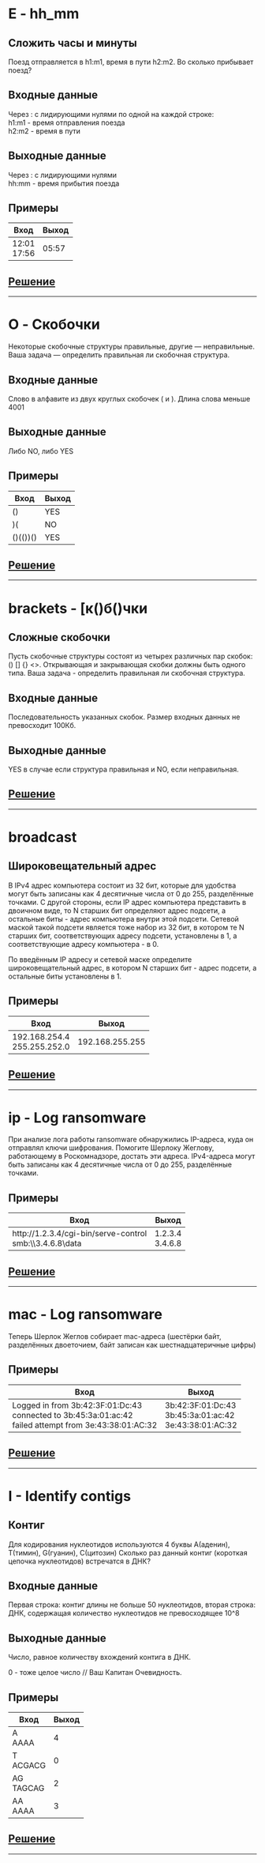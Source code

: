 # E - hh_mm

## Сложить часы и минуты
Поезд отправляется в h1:m1, время в пути h2:m2. Во сколько прибывает поезд?

## Входные данные
Через : с лидирующими нулями по одной на каждой строке:<br>
h1:m1 - время отправления поезда<br>
h2:m2 - время в пути

## Выходные данные
Через : с лидирующими нулями<br>
hh:mm - время прибытия поезда

## Примеры
Вход | Выход
--- | ---
12:01<br>17:56 | 05:57

## [Решение](E.java)

---

# O - Скобочки

Некоторые скобочные структуры правильные, другие — неправильные. Ваша задача — определить правильная ли скобочная структура.

## Входные данные
Слово в алфавите из двух круглых скобочек ( и ). Длина слова меньше 4001

## Выходные данные
Либо NO, либо YES

## Примеры
Вход | Выход
--- | ---
()|YES
)(|NO
()(())()|YES

## [Решение](O.java)

---

# brackets - [к()б()чки

## Сложные скобочки
Пусть скобочные структуры состоят из четырех различных пар скобок: () [] {} <>. Открывающая и закрывающая скобки должны быть одного типа. Ваша задача - определить правильная ли скобочная структура.

## Входные данные
Последовательность указанных скобок. Размер входных данных не превосходит 100Кб.

## Выходные данные
YES в случае если структура правильная и NO, если неправильная.

## [Решение](brackets.java)

---

# broadcast

## Широковещательный адрес
В IPv4 адрес компьютера состоит из 32 бит, которые для удобства могут быть записаны как 4 десятичные числа от 0 до 255, разделённые точками. С другой стороны, если IP адрес компьютера представить в двоичном виде, то N старших бит определяют адрес подсети, а остальные биты - адрес компьютера внутри этой подсети. Сетевой маской такой подсети является тоже набор из 32 бит, в котором те N старших бит, соответствующих адресу подсети, установлены в 1, а соответствующие адресу компьютера - в 0.

По введённым IP адресу и сетевой маске определите широковещательный адрес, в котором N старших бит - адрес подсети, а остальные биты установлены в 1.

## Примеры
Вход | Выход
--- | ---
192.168.254.4<br>255.255.252.0|192.168.255.255

## [Решение](broadcast.java)

---

# ip - Log ransomware
При анализе лога работы ransomware обнаружились IP-адреса, куда он отправлял ключи шифрования. Помогите Шерлоку Жеглову, работающему в Роскомнадзоре, достать эти адреса. IPv4-адреса могут быть записаны как 4 десятичные числа от 0 до 255, разделённые точками.

## Примеры
Вход | Выход
--- | ---
http<span>://</span>1.2.3.4/cgi-bin/serve-control<br>smb:\\\\3.4.6.8\data|1.2.3.4<br>3.4.6.8

## [Решение](ip.java)

---

# mac - Log ransomware
Теперь Шерлок Жеглов собирает mac-адреса (шестёрки байт, разделённых двоеточием, байт записан как шестнадцатеричные цифры)

## Примеры
Вход | Выход
--- | ---
Logged in from 3b:42:3F:01:Dc:43<br>connected to 3b:45:3a:01:ac:42<br>failed attempt from 3e:43:38:01:AC:32|3b:42:3F:01:Dc:43<br>3b:45:3a:01:ac:42<br>3e:43:38:01:AC:32

## [Решение](mac.java)

---

# I - Identify contigs

## Контиг
Для кодирования нуклеотидов используются 4 буквы A(аденин), T(тимин), G(гуанин), C(цитозин) Cколько раз данный контиг (короткая цепочка нуклеотидов) встречатся в ДНК?

## Входные данные
Первая строка: контиг длины не больше 50 нуклеотидов, вторая строка: ДНК, содержащая количество нуклеотидов не превосходящее 10^8

## Выходные данные
Число, равное количеству вхождений контига в ДНК.

0 - тоже целое число // Ваш Капитан Очевидность.

## Примеры
Вход | Выход
--- | ---
A<br>AAAA|4
T<br>ACGACG|0
AG<br>TAGCAG|2
AA<br>AAAA|3

## [Решение](I.java)

---
